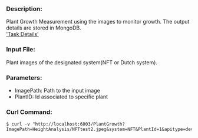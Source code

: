 ### Description:

Plant Growth Measurement using the images to monitor growth. The output details are stored in MongoDB.  
 ['Task Details'](https://gitlab.com/hydrotek-ai-grp/hydro-ai-usecases/-/issues/9)

### Input File:

Plant images of the designated system(NFT or Dutch system).

### Parameters:

- ImagePath: Path to the input image
- PlantID: Id associated to specific plant

### Curl Command:

```
$ curl -v "http://localhost:6003/PlantGrowth?ImagePath=HeightAnalysis/NFTtest2.jpeg&system=NFT&PlantId=1&apitype=devtest&CustomerDb=hydrotekaidb"

```

